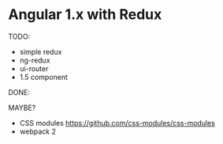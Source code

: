 # Angular 1.x with Redux

TODO:
+ simple redux
+ ng-redux
+ ui-router
+ 1.5 component

DONE:


MAYBE?
+ CSS modules https://github.com/css-modules/css-modules
+ webpack 2